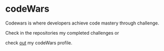 # codeWars

Codewars is where developers achieve code mastery through challenge.

Check in the repositories my completed challenges 
or

check [out](https://www.codewars.com/users/gusttavocaruso) my codeWars profile.
